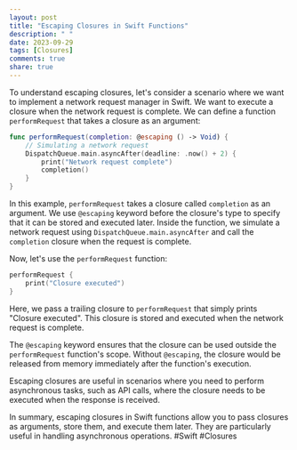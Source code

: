 ```yaml
---
layout: post
title: "Escaping Closures in Swift Functions"
description: " "
date: 2023-09-29
tags: [Closures]
comments: true
share: true
---
```


To understand escaping closures, let's consider a scenario where we want to implement a network request manager in Swift. We want to execute a closure when the network request is complete. We can define a function `performRequest` that takes a closure as an argument:

```swift
func performRequest(completion: @escaping () -> Void) {
    // Simulating a network request
    DispatchQueue.main.asyncAfter(deadline: .now() + 2) {
        print("Network request complete")
        completion()
    }
}
```

In this example, `performRequest` takes a closure called `completion` as an argument. We use `@escaping` keyword before the closure's type to specify that it can be stored and executed later. Inside the function, we simulate a network request using `DispatchQueue.main.asyncAfter` and call the `completion` closure when the request is complete.

Now, let's use the `performRequest` function:

```swift
performRequest {
    print("Closure executed")
}
```

Here, we pass a trailing closure to `performRequest` that simply prints "Closure executed". This closure is stored and executed when the network request is complete.

The `@escaping` keyword ensures that the closure can be used outside the `performRequest` function's scope. Without `@escaping`, the closure would be released from memory immediately after the function's execution.

Escaping closures are useful in scenarios where you need to perform asynchronous tasks, such as API calls, where the closure needs to be executed when the response is received.

In summary, escaping closures in Swift functions allow you to pass closures as arguments, store them, and execute them later. They are particularly useful in handling asynchronous operations. #Swift #Closures